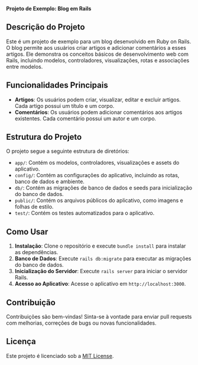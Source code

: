 **Projeto de Exemplo: Blog em Rails**

## Descrição do Projeto
Este é um projeto de exemplo para um blog desenvolvido em Ruby on Rails. O blog permite aos usuários criar artigos e adicionar comentários a esses artigos. Ele demonstra os conceitos básicos de desenvolvimento web com Rails, incluindo modelos, controladores, visualizações, rotas e associações entre modelos.


## Funcionalidades Principais
- **Artigos**: Os usuários podem criar, visualizar, editar e excluir artigos. Cada artigo possui um título e um corpo.
- **Comentários**: Os usuários podem adicionar comentários aos artigos existentes. Cada comentário possui um autor e um corpo.


## Estrutura do Projeto
O projeto segue a seguinte estrutura de diretórios:

- `app/`: Contém os modelos, controladores, visualizações e assets do aplicativo.
- `config/`: Contém as configurações do aplicativo, incluindo as rotas, banco de dados e ambiente.
- `db/`: Contém as migrações de banco de dados e seeds para inicialização do banco de dados.
- `public/`: Contém os arquivos públicos do aplicativo, como imagens e folhas de estilo.
- `test/`: Contém os testes automatizados para o aplicativo.


## Como Usar
1. **Instalação**: Clone o repositório e execute `bundle install` para instalar as dependências.
2. **Banco de Dados**: Execute `rails db:migrate` para executar as migrações do banco de dados.
3. **Inicialização do Servidor**: Execute `rails server` para iniciar o servidor Rails.
4. **Acesso ao Aplicativo**: Acesse o aplicativo em `http://localhost:3000`.


## Contribuição
Contribuições são bem-vindas! Sinta-se à vontade para enviar pull requests com melhorias, correções de bugs ou novas funcionalidades.


## Licença
Este projeto é licenciado sob a [MIT License](https://opensource.org/licenses/MIT).
